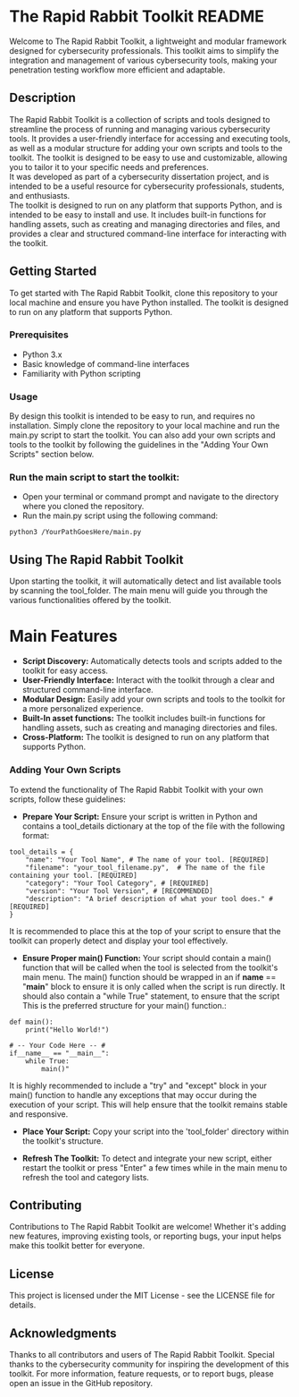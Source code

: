 
# The Rapid Rabbit Toolkit README
Welcome to The Rapid Rabbit Toolkit, a lightweight and modular framework designed for cybersecurity professionals. This toolkit aims to simplify the integration and management of various cybersecurity tools, making your penetration testing workflow more efficient and adaptable.

## Description
The Rapid Rabbit Toolkit is a collection of scripts and tools designed to streamline the process of running and managing various cybersecurity tools. It provides a user-friendly interface for accessing and executing tools, as well as a modular structure for adding your own scripts and tools to the toolkit. The toolkit is designed to be easy to use and customizable, allowing you to tailor it to your specific needs and preferences.
<br>
It was developed as part of a cybersecurity dissertation project, and is intended to be a useful resource for cybersecurity professionals, students, and enthusiasts.
<br>
The toolkit is designed to run on any platform that supports Python, and is intended to be easy to install and use. It includes built-in functions for handling assets, such as creating and managing directories and files, and provides a clear and structured command-line interface for interacting with the toolkit.

## Getting Started
To get started with The Rapid Rabbit Toolkit, clone this repository to your local machine and ensure you have Python installed. The toolkit is designed to run on any platform that supports Python.

### Prerequisites
* Python 3.x
* Basic knowledge of command-line interfaces
* Familiarity with Python scripting

### Usage
By design this toolkit is intended to be easy to run, and requires no installation. Simply clone the repository to your local machine and run the main.py script to start the toolkit. You can also add your own scripts and tools to the toolkit by following the guidelines in the "Adding Your Own Scripts" section below.
### Run the main script to start the toolkit:
* Open your terminal or command prompt and navigate to the directory where you cloned the repository.
* Run the main.py script using the following command:
```*bash
python3 /YourPathGoesHere/main.py
```
## Using The Rapid Rabbit Toolkit
Upon starting the toolkit, it will automatically detect and list available tools by scanning the tool_folder. The main menu will guide you through the various functionalities offered by the toolkit.

# Main Features
* **Script Discovery:** Automatically detects tools and scripts added to the toolkit for easy access.
* **User-Friendly Interface:** Interact with the toolkit through a clear and structured command-line interface.
* **Modular Design:** Easily add your own scripts and tools to the toolkit for a more personalized experience.
* **Built-In asset functions:** The toolkit includes built-in functions for handling assets, such as creating and managing directories and files.
* **Cross-Platform:** The toolkit is designed to run on any platform that supports Python.

### Adding Your Own Scripts
To extend the functionality of The Rapid Rabbit Toolkit with your own scripts, follow these guidelines:

* **Prepare Your Script:** Ensure your script is written in Python and contains a tool_details dictionary at the top of the file with the following format:
``` *python
tool_details = {
    "name": "Your Tool Name", # The name of your tool. [REQUIRED]
    "filename": "your_tool_filename.py",  # The name of the file containing your tool. [REQUIRED]
    "category": "Your Tool Category", # [REQUIRED]
    "version": "Your Tool Version", # [RECOMMENDED]
    "description": "A brief description of what your tool does." # [REQUIRED]
}
```
It is recommended to place this at the top of your script to ensure that the toolkit can properly detect and display your tool effectively.

* **Ensure Proper main() Function:** Your script should contain a main() function that will be called when the tool is selected from the toolkit's main menu.
The main() function should be wrapped in an if __name__ == "__main__" block to ensure it is only called when the script is run directly. It should also contain a "while True" statement, to ensure that the script  
This is the preferred structure for your main() function.:

```*python
def main():
    print("Hello World!")

# -- Your Code Here -- #
if__name__ == "__main__":
    while True:
        main()"
```
It is highly recommended to include a "try" and "except" block in your main() function to handle any exceptions that may occur during the execution of your script. This will help ensure that the toolkit remains stable and responsive.

* **Place Your Script:** Copy your script into the 'tool_folder' directory within the toolkit's structure.

* **Refresh The Toolkit:** To detect and integrate your new script, either restart the toolkit or press "Enter" a few times while in the main menu to refresh the tool and category lists.

## Contributing
Contributions to The Rapid Rabbit Toolkit are welcome! Whether it's adding new features, improving existing tools, or reporting bugs, your input helps make this toolkit better for everyone.

## License
This project is licensed under the MIT License - see the LICENSE file for details.

## Acknowledgments
Thanks to all contributors and users of The Rapid Rabbit Toolkit.
Special thanks to the cybersecurity community for inspiring the development of this toolkit.
For more information, feature requests, or to report bugs, please open an issue in the GitHub repository.